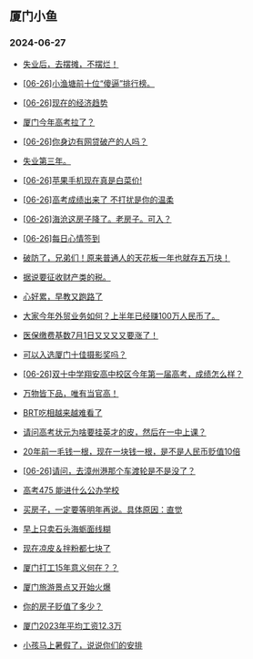 ## 厦门小鱼 
### 2024-06-27

+ [失业后，去摆摊，不摆烂！](http://bbs.xmfish.com/read-htm-tid-18210331.html)

+ [[06-26]小渔塘前十位“傻逼”排行榜。](http://bbs.xmfish.com/read-htm-tid-18210255.html)

+ [[06-26]现在的经济趋势](http://bbs.xmfish.com/read-htm-tid-18210355.html)

+ [厦门今年高考拉了？](http://bbs.xmfish.com/read-htm-tid-18210366.html)

+ [[06-26]你身边有网贷破产的人吗？](http://bbs.xmfish.com/read-htm-tid-18210327.html)

+ [失业第三年。](http://bbs.xmfish.com/read-htm-tid-18210429.html)

+ [[06-26]苹果手机现在真是白菜价!](http://bbs.xmfish.com/read-htm-tid-18210422.html)

+ [[06-26]高考成绩出来了 不打扰是你的温柔](http://bbs.xmfish.com/read-htm-tid-18210292.html)

+ [[06-26]海沧这房子降了。老房子。可入？](http://bbs.xmfish.com/read-htm-tid-18210433.html)

+ [[06-26]每日心情签到](http://bbs.xmfish.com/read-htm-tid-18210235.html)

+ [破防了，兄弟们！原来普通人的天花板一年也就存五万块！](http://bbs.xmfish.com/read-htm-tid-18210430.html)

+ [据说要征收财产类的税。](http://bbs.xmfish.com/read-htm-tid-18210437.html)

+ [心好累，早教又跑路了](http://bbs.xmfish.com/read-htm-tid-18210518.html)

+ [大家今年外贸业务如何？上半年已经赚100万人民币了。](http://bbs.xmfish.com/read-htm-tid-18210536.html)

+ [医保缴费基数7月1日又又又又要涨了！](http://bbs.xmfish.com/read-htm-tid-18210643.html)

+ [可以入选厦门十佳摄影奖吗？](http://bbs.xmfish.com/read-htm-tid-18210497.html)

+ [[06-26]双十中学翔安高中校区今年第一届高考，成绩怎么样？](http://bbs.xmfish.com/read-htm-tid-18210524.html)

+ [万物皆下品，唯有当官高！](http://bbs.xmfish.com/read-htm-tid-18210707.html)

+ [BRT吃相越来越难看了](http://bbs.xmfish.com/read-htm-tid-18210712.html)

+ [请问高考状元为啥要挂英才的皮，然后在一中上课？](http://bbs.xmfish.com/read-htm-tid-18210523.html)

+ [20年前一毛钱一根，现在一块钱一根，是不是人民币贬值10倍](http://bbs.xmfish.com/read-htm-tid-18210599.html)

+ [[06-26]请问，去漳州港那个车渡轮是不是没了？](http://bbs.xmfish.com/read-htm-tid-18210598.html)

+ [高考475 能进什么公办学校](http://bbs.xmfish.com/read-htm-tid-18210711.html)

+ [买房子，一定要等明年再说。具体原因：直觉](http://bbs.xmfish.com/read-htm-tid-18210690.html)

+ [早上只卖石头海蛎面线糊](http://bbs.xmfish.com/read-htm-tid-18210553.html)

+ [现在凉皮＆拌粉都七块了](http://bbs.xmfish.com/read-htm-tid-18210586.html)

+ [厦门打工15年意义何在？？](http://bbs.xmfish.com/read-htm-tid-18210746.html)

+ [厦门旅游景点又开始火爆](http://bbs.xmfish.com/read-htm-tid-18210818.html)

+ [你的房子贬值了多少？](http://bbs.xmfish.com/read-htm-tid-18210904.html)

+ [厦门2023年平均工资12.3万](http://bbs.xmfish.com/read-htm-tid-18210941.html)

+ [小孩马上暑假了，说说你们的安排](http://bbs.xmfish.com/read-htm-tid-18210837.html)

